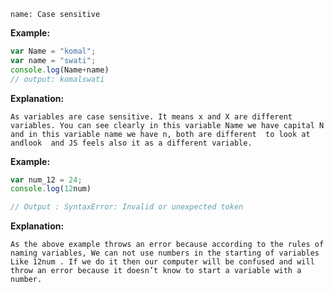```ngMeta
name: Case sensitive
```

**Example:**
```javascript
var Name = "komal";
var name = "swati";
console.log(Name+name)
// output: komalswati

```
**Explanation:**

    As variables are case sensitive. It means x and X are different variables. You can see clearly in this variable Name we have capital N and in this variable name we have n, both are different  to look at andlook  and JS feels also it as a different variable.


**Example:**
```javascript
var num_12 = 24;
console.log(12num)

// Output : SyntaxError: Invalid or unexpected token

```
**Explanation:**

    As the above example throws an error because according to the rules of naming variables, We can not use numbers in the starting of variables Like 12num . If we do it then our computer will be confused and will throw an error because it doesn’t know to start a variable with a number.


